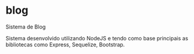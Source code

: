 # blog
Sistema de Blog

Sistema desenvolvido utilizando NodeJS e tendo como base principais as bibliotecas como Express, Sequelize, Bootstrap.
